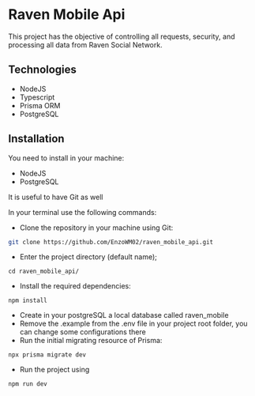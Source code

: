 # Raven Mobile Api
This project has the objective of controlling all requests, security, and processing all data from Raven Social Network.

## Technologies

- NodeJS
- Typescript
- Prisma ORM
- PostgreSQL

## Installation

You need to install in your machine:
- NodeJS
- PostgreSQL

It is useful to have Git as well

In your terminal use the following commands:
- Clone the repository in your machine using Git:
```sh
git clone https://github.com/EnzoWM02/raven_mobile_api.git
```
- Enter the project directory (default name);
```
cd raven_mobile_api/
```
- Install the required dependencies:
```
npm install
```
- Create in your postgreSQL a local database called raven_mobile
- Remove the .example from the .env file in your project root folder, you can change some configurations there
- Run the initial migrating resource of Prisma:
```
npx prisma migrate dev
```
- Run the project using
```
npm run dev
```

